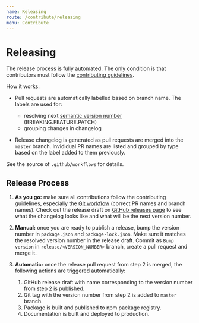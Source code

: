 ```yaml
---
name: Releasing
route: /contribute/releasing
menu: Contribute
---
```


# Releasing

The release process is fully automated. The only condition is that contributors
must follow the [contributing guidelines](/contribute/guidelines).

How it works:

- Pull requests are automatically labelled based on branch name. The labels are
  used for:

  - resolving next [semantic version number](https://semver.org)
    (BREAKING.FEATURE.PATCH)
  - grouping changes in changelog

- Release changelog is generated as pull requests are merged into the `master`
  branch. Invididual PR names are listed and grouped by type based on the label
  added to them previously.

See the source of `.github/workflows` for details.

## Release Process

1. **As you go:** make sure all contributions follow the contributing
   guidelines, especially the
   [Git workflow](/contribute/guidelines#git-workflow) (correct PR names and
   branch names). Check out the release draft on
   [GitHub releases page](https://github.com/react-ui-org/react-ui/releases) to
   see what the changelog looks like and what will be the next version number.

2. **Manual:** once you are ready to publish a release, bump the version number
   in `package.json` and `package-lock.json`. Make sure it matches the resolved
   version number in the release draft. Commit as `Bump version` in
   `release/<VERSION_NUMBER>` branch, create a pull request and merge it.

3. **Automatic:** once the release pull request from step 2 is merged, the
   following actions are triggered automatically:

   1. GitHub release draft with name corresponding to the version number from
      step 2 is published.
   2. Git tag with the version number from step 2 is added to `master` branch.
   3. Package is built and published to npm package registry.
   4. Documentation is built and deployed to production.
